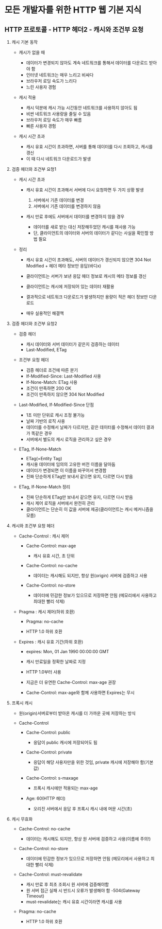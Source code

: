 # 모든 개발자를 위한 HTTP 웹 기본 지식

## HTTP 프로토콜 - HTTP 헤더2 - 캐시와 조건부 요청

1. 캐시 기본 동작

    - 캐시가 없을 때
        - 데이터가 변경되지 않아도 계속 네트워크를 통해서 데이터를 다운로드 받아야 함
        - 인터넷 네트워크는 매우 느리고 비싸다
        - 브라우저 로딩 속도가 느리다
        - 느린 사용자 경험

    - 캐시 적용
        - 캐시 덕분에 캐시 가능 시간동안 네트워크를 사용하지 않아도 됨
        - 비싼 네트워크 사용량을 줄일 수 있음
        - 브라우저 로딩 속도가 매우 빠름
        - 빠른 사용자 경험

    - 캐시 시간 초과
        - 캐시 유효 시간이 초과하면, 서버를 통해 데이터를 다시 조회하고, 캐시를 갱신
        - 이 때 다시 네트워크 다운로드가 발생

2. 검증 헤더와 조건부 요청1

    - 캐시 시간 초과

        - 캐시 유효 시간이 초과해서 서버에 다시 요청하면 두 가지 상황 발생
            1. 서버에서 기존 데이터를 변경
            2. 서버에서 기존 데이터를 변경하지 않음

        - 캐시 만료 후에도 서버에서 데이터를 변경하지 않을 경우
            - 데이터를 새로 받는 대신 저장해두었던 캐시를 재사용 가능
            - 단, 클라이언트의 데이터와 서버의 데이터가 같다는 사실을 확인할 방법 필요

    - 정리

        - 캐시 유효 시간이 초과해도, 서버의 데이터가 갱신되지 않으면  304 Not Modified + 헤더 메타 정보만 응답(바디x)

        - 클라이언트는 서버가 보낸 응답 헤더 정보로 캐시의 메타 정보를 갱신

        - 클라이언트는 캐시에 저장되어 있는 데이터 재활용

        - 결과적으로 네트워크 다운로드가 발생하지만 용량이 적은 헤더 정보만 다운로드

        - 매우 실용적인 해결책

3. 검증 헤더와 조건부 요청2

    - 검증 헤더
        - 캐시 데이터와 서버 데이터가 같은지 검증하는 데이터
        - Last-Modified, ETag

    - 조건부 요청 헤더
        - 검증 헤더로 조건에 따른 분기
        - If-Modified-Since: Last-Modified 사용
        - If-None-Match: ETag 사용
        - 조건이 만족하면 200 OK
        - 조건이 만족하지 않으면 304 Not Modified

    - Last-Modified, If-Modified-Since 단점
        - 1초 미만 단위로 캐시 조정 불가능
        - 날짜 기반의 로직 사용
        - 데이터를 수정해서 날짜가 다르지만, 같은 데이터를 수정해서 데이터 결과가 똑같은 경우
        - 서버에서 별도의 캐시 로직을 관리하고 싶은 경우

    - ETag, If-None-Match
        - ETag(=Entity Tag)
        - 캐시용 데이터에 임의의 고유한 버전 이름을 달아둠
        - 데이터가 변경되면 이 이름을 바꾸어서 변경함
        - 진짜 단순하게 ETag만 보내서 같으면 유지, 다르면 다시 받음

    - ETag, If-None-Match 정리
        - 진짜 단순하게 ETag만 보내서 같으면 유지, 다르면 다시 받음
        - 캐시 제어 로직을 서버에서 완전히 관리
        - 클라이언트는 단순히 이 값을 서버에 제공(클라이언트는 캐시 메커니즘을 모름)

4. 캐시와 조건부 요청 헤더

    - Cache-Control : 캐시 제어

        - Cache-Control: max-age
            - 캐시 유효 시간, 초 단위

        - Cache-Control: no-cache
            - 데이터는 캐시해도 되지만, 항상 원(origin) 서버에 검증하고 사용

        - Cache-Control: no-store
            - 데이터에 민감한 정보가 있으므로 저장하면 안됨 (메모리에서 사용하고 최대한 빨리 삭제)

    - Pragma : 캐시 제어(하위 호환)

        - Pragma: no-cache

        - HTTP 1.0 하위 호환

    - Expires : 캐시 유효 기간(하위 호환)

        - expires: Mon, 01 Jan 1990 00:00:00 GMT

        - 캐시 만료일을 정확한 날짜로 지정

        - HTTP 1.0부터 사용
        
        - 지금은 더 유연한 Cache-Control: max-age 권장

        - Cache-Control: max-age와 함께 사용하면 Expires는 무시


5. 프록시 캐시

    - 원(origin)서버로부터 받아온 캐시를 더 가까운 곳에 저장하는 방식

    - Cache-Control

        - Cache-Control: public
            - 응답이 public 캐시에 저장되어도 됨

        - Cache-Control: private
            - 응답이 해당 사용자만을 위한 것임, private 캐시에 저장해야 함(기본값)

        - Cache-Control: s-maxage
            - 프록시 캐시에만 적용되는 max-age

        - Age: 60(HTTP 헤더)
            - 오리진 서버에서 응답 후 프록시 캐시 내에 머문 시간(초)

6. 캐시 무효화

    - Cache-Control: no-cache
        - 데이터는 캐시해도 되지만, 항상 원 서버에 검증하고 사용(이름에 주의!)

    - Cache-Control: no-store
        - 데이터에 민감한 정보가 있으므로 저장하면 안됨 (메모리에서 사용하고 최대한 빨리 삭제)

    - Cache-Control: must-revalidate
        - 캐시 만료 후 최초 조회시 원 서버에 검증해야함
        - 원 서버 접근 실패 시 반드시 오류가 발생해야 함 -504(Gateway Timeout)
        - must-revalidate는 캐시 유효 시간이라면 캐시를 사용
    
    - Pragma: no-cache
        - HTTP 1.0 하위 호환